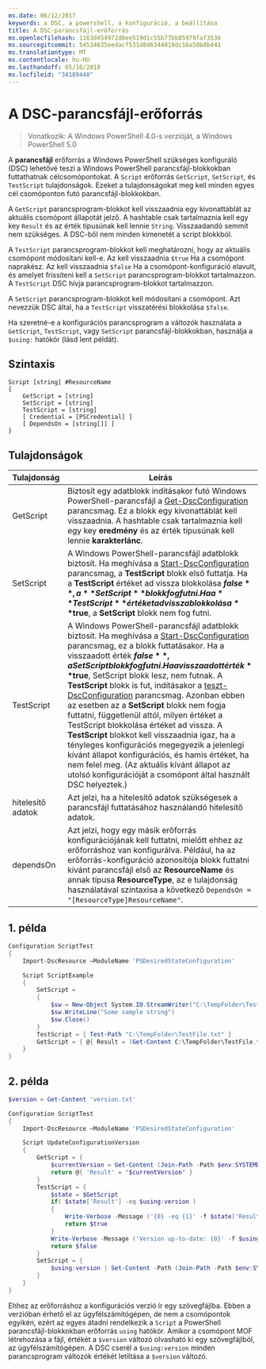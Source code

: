 ```yaml
---
ms.date: 06/12/2017
keywords: a DSC, a powershell, a konfiguráció, a beállítása
title: A DSC-parancsfájl-erőforrás
ms.openlocfilehash: 1163d454972d8ee519d1c55b77bb85979faf3536
ms.sourcegitcommit: 54534635eedacf531d8d6344019dc16a50b8b441
ms.translationtype: MT
ms.contentlocale: hu-HU
ms.lasthandoff: 05/16/2018
ms.locfileid: "34189448"
---
```

# <a name="dsc-script-resource"></a>A DSC-parancsfájl-erőforrás


> Vonatkozik: A Windows PowerShell 4.0-s verzióját, a Windows PowerShell 5.0

A **parancsfájl** erőforrás a Windows PowerShell szükséges konfiguráló (DSC) lehetővé teszi a Windows PowerShell parancsfájl-blokkokban futtathatnak célcsomópontokat. A `Script` erőforrás `GetScript`, `SetScript`, és `TestScript` tulajdonságok. Ezeket a tulajdonságokat meg kell minden egyes cél csomóponton futó parancsfájl-blokkokban.

A `GetScript` parancsprogram-blokkot kell visszaadnia egy kivonattáblát az aktuális csomópont állapotát jelző. A hashtable csak tartalmaznia kell egy key `Result` és az érték típusúnak kell lennie `String`. Visszaadandó semmit nem szükséges. A DSC-ből nem minden kimenetét a script blokkból.

A `TestScript` parancsprogram-blokkot kell meghatározni, hogy az aktuális csomópont módosítani kell-e. Az kell visszaadnia `$true` Ha a csomópont naprakész. Az kell visszaadnia `$false` Ha a csomópont-konfiguráció elavult, és amelyet frissíteni kell a `SetScript` parancsprogram-blokkot tartalmazzon. A `TestScript` DSC hívja parancsprogram-blokkot tartalmazzon.

A `SetScript` parancsprogram-blokkot kell módosítani a csomópont. Azt nevezzük DSC által, ha a `TestScript` visszatérési blokkolása `$false`.

Ha szeretné-e a konfigurációs parancsprogram a változók használata a `GetScript`, `TestScript`, vagy `SetScript` parancsfájl-blokkokban, használja a `$using:` hatókör (lásd lent példát).


## <a name="syntax"></a>Szintaxis

```
Script [string] #ResourceName
{
    GetScript = [string]
    SetScript = [string]
    TestScript = [string]
    [ Credential = [PSCredential] ]
    [ DependsOn = [string[]] ]
}
```

## <a name="properties"></a>Tulajdonságok

|  Tulajdonság  |  Leírás   |
|---|---|
| GetScript| Biztosít egy adatblokk indításakor futó Windows PowerShell-parancsfájl a [Get-DscConfiguration](https://technet.microsoft.com/library/dn407379.aspx) parancsmag. Ez a blokk egy kivonattáblát kell visszaadnia. A hashtable csak tartalmaznia kell egy key **eredmény** és az érték típusúnak kell lennie **karakterlánc**.|
| SetScript| A Windows PowerShell-parancsfájl adatblokk biztosít. Ha meghívása a [Start-DscConfiguration](https://technet.microsoft.com/library/dn521623.aspx) parancsmag, a **TestScript** blokk első futtatja. Ha a **TestScript** értéket ad vissza blokkolása **$false**, a **SetScript** blokk fog futni. Ha a **TestScript** értéket ad vissza blokkolása **$true**, a **SetScript** blokk nem fog futni.|
| TestScript| A Windows PowerShell-parancsfájl adatblokk biztosít. Ha meghívása a [Start-DscConfiguration](https://technet.microsoft.com/library/dn521623.aspx) parancsmag, ez a blokk futtatásakor. Ha a visszaadott érték **$false**, a SetScript blokk fog futni. Ha a visszaadott érték **$true**, SetScript blokk lesz, nem futnak. A **TestScript** blokk is fut, indításakor a [teszt-DscConfiguration](https://technet.microsoft.com/en-us/library/dn407382.aspx) parancsmag. Azonban ebben az esetben az a **SetScript** blokk nem fogja futtatni, függetlenül attól, milyen értéket a TestScript blokkolása értéket ad vissza. A **TestScript** blokkot kell visszaadnia igaz, ha a tényleges konfigurációs megegyezik a jelenlegi kívánt állapot konfigurációs, és hamis értéket, ha nem felel meg. (Az aktuális kívánt állapot az utolsó konfigurációját a csomópont által használt DSC helyeztek.)|
| hitelesítő adatok| Azt jelzi, ha a hitelesítő adatok szükségesek a parancsfájl futtatásához használandó hitelesítő adatok.|
| dependsOn| Azt jelzi, hogy egy másik erőforrás konfigurációjának kell futtatni, mielőtt ehhez az erőforráshoz van konfigurálva. Például, ha az erőforrás-konfiguráció azonosítója blokk futtatni kívánt parancsfájl első az **ResourceName** és annak típusa **ResourceType**, az e tulajdonság használatával szintaxisa a következő `DependsOn = "[ResourceType]ResourceName"`.

## <a name="example-1"></a>1. példa
```powershell
Configuration ScriptTest
{
    Import-DscResource –ModuleName 'PSDesiredStateConfiguration'

    Script ScriptExample
    {
        SetScript =
        {
            $sw = New-Object System.IO.StreamWriter("C:\TempFolder\TestFile.txt")
            $sw.WriteLine("Some sample string")
            $sw.Close()
        }
        TestScript = { Test-Path "C:\TempFolder\TestFile.txt" }
        GetScript = { @{ Result = (Get-Content C:\TempFolder\TestFile.txt) } }
    }
}
```

## <a name="example-2"></a>2. példa
```powershell
$version = Get-Content 'version.txt'

Configuration ScriptTest
{
    Import-DscResource –ModuleName 'PSDesiredStateConfiguration'

    Script UpdateConfigurationVersion
    {
        GetScript = {
            $currentVersion = Get-Content (Join-Path -Path $env:SYSTEMDRIVE -ChildPath 'version.txt')
            return @{ 'Result' = "$currentVersion" }
        }
        TestScript = {
            $state = $GetScript
            if( $state['Result'] -eq $using:version )
            {
                Write-Verbose -Message ('{0} -eq {1}' -f $state['Result'],$using:version)
                return $true
            }
            Write-Verbose -Message ('Version up-to-date: {0}' -f $using:version)
            return $false
        }
        SetScript = {
            $using:version | Set-Content -Path (Join-Path -Path $env:SYSTEMDRIVE -ChildPath 'version.txt')
        }
    }
}
```

Ehhez az erőforráshoz a konfigurációs verzió ír egy szövegfájlba. Ebben a verzióban érhető el az ügyfélszámítógépen, de nem a csomópontok egyikén, ezért az egyes átadni rendelkezik a `Script` a PowerShell parancsfájl-blokkokban erőforrás `using` hatókör. Amikor a csomópont MOF létrehozása a fájl, értékét a `$version` változó olvasható ki egy szövegfájlból, az ügyfélszámítógépen. A DSC cserél a `$using:version` minden parancsprogram változók értékét letiltása a `$version` változó.